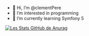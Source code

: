 - 👋 Hi, I’m @clementPere
- 👀 I’m interested in programming
- 🌱 I’m currently learning Symfony 5 

[![Les Stats GitHub de Anurag](https://github-readme-stats.vercel.app/api?username=clementPere&theme=gruvbox&show_icons=true)](https://github.com/anuraghazra/github-readme-stats)


